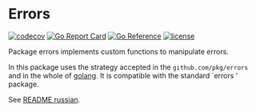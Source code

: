 # Errors

[![codecov](https://codecov.io/gh/ovsinc/errors/branch/master/graph/badge.svg)](https://codecov.io/gh/ovsinc/errors)
[![Go Report Card](https://goreportcard.com/badge/github.com/ovsinc/errors)](https://goreportcard.com/report/github.com/ovsinc/errors)
[![Go Reference](https://pkg.go.dev/badge/github.com/ovsinc/errors.svg)](https://pkg.go.dev/github.com/ovsinc/errors)
[![license](https://img.shields.io/badge/license-apache2-green)](https://github.com/ovsinc/multilog/blob/main/LICENSE)

[circleci]: https://app.circleci.com/pipelines/github/ovsinc/errors
[godocs]: https://pkg.go.dev/github.com/ovsinc/errors

Package errors implements custom functions to manipulate errors.

In this package uses the strategy accepted in the `github.com/pkg/errors` and in the whole of [golang](https://golang.org/).
It is compatible with the standard `errors ' package.

See [README russian](https://github.com/ovsinc/errors/blob/master/README_rus.md).
